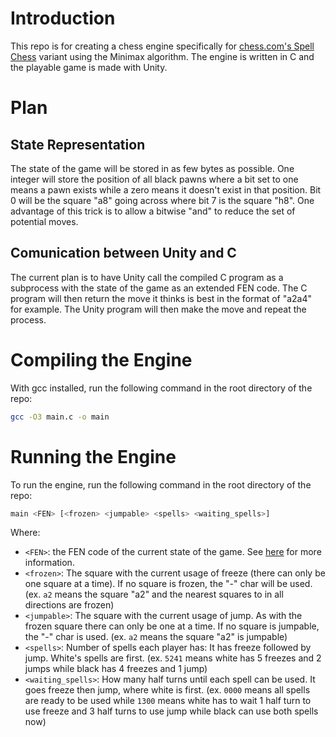 # Introduction
This repo is for creating a chess engine specifically for [chess.com's Spell Chess](https://www.chess.com/variants/spell-chess) variant using the Minimax algorithm. The engine is written in C and the playable game is made with Unity.

# Plan
## State Representation
The state of the game will be stored in as few bytes as possible. One integer will store the position of all black pawns where a bit set to one means a pawn exists while a zero means it doesn't exist in that position. Bit 0 will be the square "a8" going across where bit 7 is the square "h8". One advantage of this trick is to allow a bitwise "and" to reduce the set of potential moves.

## Comunication between Unity and C
The current plan is to have Unity call the compiled C program as a subprocess with the state of the game as an extended FEN code. The C program will then return the move it thinks is best in the format of "a2a4" for example. The Unity program will then make the move and repeat the process.

# Compiling the Engine
With gcc installed, run the following command in the root directory of the repo:
```bash
gcc -O3 main.c -o main
```

# Running the Engine
To run the engine, run the following command in the root directory of the repo:
```bash
main <FEN> [<frozen> <jumpable> <spells> <waiting_spells>]
```
Where:
- `<FEN>`: the FEN code of the current state of the game. See [here](https://en.wikipedia.org/wiki/Forsyth%E2%80%93Edwards_Notation) for more information.
- `<frozen>`: The square with the current usage of freeze (there can only be one square at a time). If no square is frozen, the "-" char will be used. (ex. `a2` means the square "a2" and the nearest squares to in all directions are frozen)
- `<jumpable>`: The square with the current usage of jump. As with the frozen square there can only be one at a time. If no square is jumpable, the "-" char is used. (ex. `a2` means the square "a2" is jumpable)
- `<spells>`: Number of spells each player has: It has freeze followed by jump. White's spells are first. (ex. `5241` means white has 5 freezes and 2 jumps while black has 4 freezes and 1 jump)
- `<waiting_spells>`: How many half turns until each spell can be used. It goes freeze then jump, where white is first. (ex. `0000` means all spells are ready to be used while `1300` means white has to wait 1 half turn to use freeze and 3 half turns to use jump while black can use both spells now)
